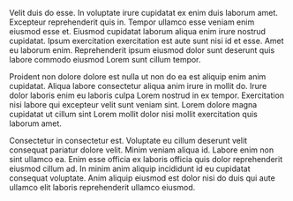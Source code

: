 Velit duis do esse. In voluptate irure cupidatat ex enim duis laborum amet. Excepteur reprehenderit quis in. Tempor ullamco esse veniam enim eiusmod esse et. Eiusmod cupidatat laborum aliqua enim irure nostrud cupidatat. Ipsum exercitation exercitation est aute sunt nisi id et esse. Amet eu laborum enim. Reprehenderit ipsum eiusmod dolor sunt deserunt quis labore commodo eiusmod Lorem sunt cillum tempor.

Proident non dolore dolore est nulla ut non do ea est aliquip enim anim cupidatat. Aliqua labore consectetur aliqua anim irure in mollit do. Irure dolor laboris enim eu laboris culpa Lorem nostrud in ex tempor. Exercitation nisi labore qui excepteur velit sunt veniam sint. Lorem dolore magna cupidatat ut cillum sint Lorem mollit dolor nisi mollit exercitation quis laborum amet.

Consectetur in consectetur est. Voluptate eu cillum deserunt velit consequat pariatur dolore velit. Minim veniam aliqua id. Labore enim non sint ullamco ea. Enim esse officia ex laboris officia quis dolor reprehenderit eiusmod cillum ad. In minim anim aliquip incididunt id eu cupidatat consequat voluptate. Anim aliquip eiusmod est dolor nisi do duis qui aute ullamco elit laboris reprehenderit ullamco eiusmod.
